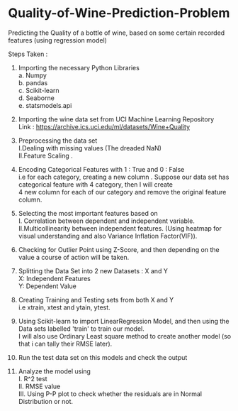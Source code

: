 # Quality-of-Wine-Prediction-Problem

Predicting the Quality of a bottle of wine, based on some certain recorded features (using regression model)

Steps Taken :

 1. Importing the necessary Python Libraries   
   a. Numpy  
   b. pandas  
   c. Scikit-learn  
   d. Seaborne   
   e. statsmodels.api  
   
 2. Importing the wine data set from UCI Machine Learning Repository  
    Link : https://archive.ics.uci.edu/ml/datasets/Wine+Quality  
   
 3. Preprocessing the data set  
     I.Dealing with missing values (The dreaded NaN)  
     II.Feature Scaling .  
   
 4. Encoding Categorical Features with 1 : True and 0 : False   
     i.e for each category, creating a new column . Suppose our data set has categorical feature with 4 category, then I will create   
     4 new column for each of our category and remove the original feature column.  
   
 5.  Selecting the most important features based on   
     I. Correlation between dependent and independent variable.  
     II.Multicollinearity between independent features. (Using heatmap for visual understanding and also Variance Inflation Factor(VIF)).  
   
 6. Checking for Outlier Point using Z-Score, and then depending on the value a course of action will be taken.   
   
 7. Splitting the Data Set into 2 new Datasets : X and Y  
     X: Independent Features   
     Y: Dependent Value   
   
 8. Creating Training and Testing sets from both X and Y  
     i.e xtrain, xtest and ytain, ytest.  
    
 9.  Using Scikit-learn to import LinearRegression Model, and then using the Data sets labelled 'train' to train our model.  
     I will also use Ordinary Least square method to create another model (so that i can tally their RMSE later).  
   
10.  Run the test data set on this models and check the output   

11.  Analyze the model using   
     I.   R^2 test  
     II.  RMSE value  
     III. Using P-P plot to check whether the residuals are in Normal Distribution or not.  

